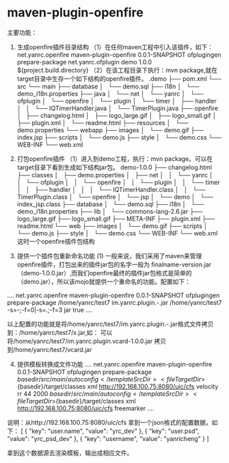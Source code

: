 maven-plugin-openfire
=====================

主要功能：
1. 生成openfire插件目录结构
（1）在任何maven工程中引入该插件，如下：
	<build>
		<plugins>
			<plugin>
				<groupId>net.yanrc.openfire</groupId>
				<artifactId>maven-plugin-openfire</artifactId>
				<version>0.0.1-SNAPSHOT</version>
				<executions>
					<execution>
						<goals>
							<goal>ofplugingen</goal>
						</goals>
						<phase>prepare-package</phase>
					</execution>
				</executions>
				<configuration>
					<includeMaps>
						<includeMap>
							<groupId>net.yanrc.ofplugin</groupId>
							<artifactId>demo</artifactId>
							<version>1.0.0</version>
							<targetDir>${project.build.directory}</targetDir>
						</includeMap>
					</includeMaps>
				</configuration>
			</plugin>
		</plugins>
	</build>
（2）在该工程目录下执行：mvn package,就在target目录中生存一个如下结构的openfire插件。
	.demo
	├── pom.xml
	└── src
	    └── main
		├── database
		│   └── demo.sql
		├── i18n
		│   └── demo_i18n.properties
		├── java
		│   └── net
		│       └── yanrc
		│           └── ofplugin
		│               └── openfire
		│                   └── plugin
		│                       └── timer
		│                           ├── handler
		│                           │   └── IQTimerHandler.java
		│                           └── TimerPlugin.java
		├── openfire
		│   ├── changelog.html
		│   ├── logo_large.gif
		│   ├── logo_small.gif
		│   ├── plugin.xml
		│   └── readme.html
		├── resources
		│   └── demo.properties
		└── webapp
		    ├── images
		    │   └── demo.gif
		    ├── index.jsp
		    ├── scripts
		    │   └── demo.js
		    ├── style
		    │   └── demo.css
		    └── WEB-INF
		        └── web.xml

2. 打包openfire插件
（1）进入到demo工程，执行：mvn package。可以在target目录下看到生成如下结构jar包。
	demo-1.0.0
	├── changelog.html
	├── classes
	│   ├── demo.properties
	│   ├── net
	│   │   └── yanrc
	│   │       └── ofplugin
	│   │           └── openfire
	│   │               └── plugin
	│   │                   └── timer
	│   │                       ├── handler
	│   │                       │   └── IQTimerHandler.class
	│   │                       └── TimerPlugin.class
	│   └── openfire
	│       └── jsp
	│           └── demo
	│               └── index_jsp.class
	├── database
	│   └── demo.sql
	├── i18n
	│   └── demo_i18n.properties
	├── lib
	│   └── commons-lang-2.6.jar
	├── logo_large.gif
	├── logo_small.gif
	├── META-INF
	├── plugin.xml
	├── readme.html
	└── web
	    ├── images
	    │   └── demo.gif
	    ├── scripts
	    │   └── demo.js
	    ├── style
	    │   └── demo.css
	    └── WEB-INF
		└── web.xml
这时一个openfire插件包结构

3. 提供一个插件包重新命名功能
(1) 一般来说，我们采用了maven来管理openfire插件，打包出来的插件jar包的名字一般为 finalname-version.jar（demo-1.0.0.jar）,而我们openfire最终的插件jar包格式是简单的（demo.jar），所以该mojo就提供一个重命名的功能。配置如下：

....
	<build>
		<plugins>
			<plugin>
				<groupId>net.yanrc.openfire</groupId>
				<artifactId>maven-plugin-openfire</artifactId>
				<version>0.0.1-SNAPSHOT</version>
				<executions>
					<execution>
						<goals>
							<goal>ofplugingen</goal>
						</goals>
						<phase>prepare-package</phase>
					</execution>
				</executions>
				<includeMaps>
					<includeMap>
						<srcDirPath>/home/yanrc/test7</srcDirPath>
						<srcDescription>im.yanrc.plugin.*-*.jar</srcDescription>
						<toDirPath>/home/yanrc/test7</toDirPath>
						<toDescription>-s=-;-f=0|-s=.;-f=3</toDescription>
						<suffix>jar</suffix>
						<keepSource>true</keepSource>
					</includeMap>
				</includeMaps>
				</configuration>
			</plugin>
		</plugins>
	</build>
....

以上配置的功能就是将/home/yanrc/test7/im.yanrc.plugin.*-*.jar格式文件拷贝到：/home/yanrc/test7/x.jar,如：
可以将/home/yanrc/test7/im.yanrc.plugin.vcard-1.0.0.jar 拷贝到/home/yanrc/test7/vcard.jar

4. 提供模板转换成文件功能
....
	<build>
		<plugins>
			<plugin>
				<groupId>net.yanrc.openfire</groupId>
				<artifactId>maven-plugin-openfire</artifactId>
				<version>0.0.1-SNAPSHOT</version>
				<executions>
					<execution>
						<goals>
							<goal>ofplugingen</goal>
						</goals>
						<phase>prepare-package</phase>
					</execution>
				</executions>
					<includeMaps>
						<includeMap>
							<templateSrcDir>${basedir}/src/main/autoconfig</templateSrcDir>
							<fileTargetDir>${basedir}/target/classes</fileTargetDir>
							<fileSuffix>xml</fileSuffix>
							<url>http://192.168.100.75:8080/uic/cfs</url>
							<templateType>velocity</templateType>
							<userName>rr</userName>
							<password>44</password>
							<timeout>2000</timeout>
						</includeMap>
						<includeMap>
							<templateSrcDir>${basedir}/src/main/autoconfig</templateSrcDir>
							<fileTargetDir>${basedir}/target/classes</fileTargetDir>
							<fileSuffix>xml</fileSuffix>
							<url>http://192.168.100.75:8080/uic/cfs</url>
							<templateType>freemarker</templateType>
						</includeMap>
					</includeMaps>
				</configuration>
			</plugin>
		</plugins>
	</build>
....

说明：从http://192.168.100.75:8080/uic/cfs 拿到一个json格式的配置数据，如下：
[
    {
        "key": "user.name",
        "value": "yrc_dev"
    },
    {
        "key": "user.psd",
        "value": "yrc_psd_dev"
    },
    {
        "key": "username",
        "value": "yanricheng"
    }
]

拿到这个数据源去渲染模板，输出成相应文件。
